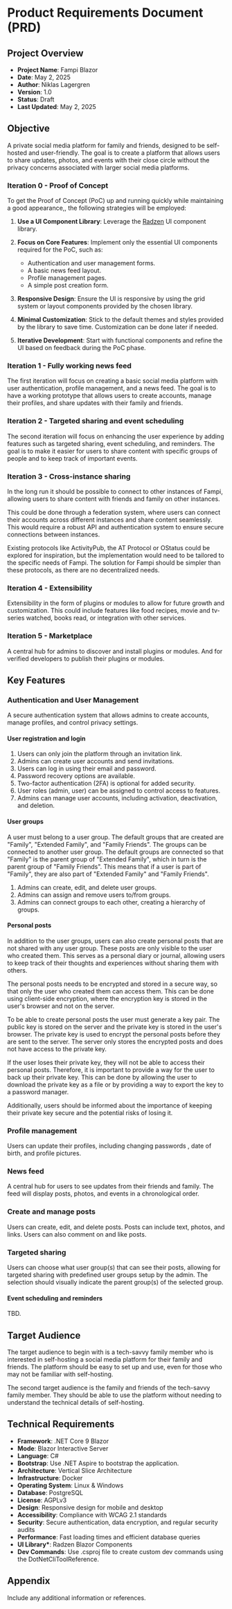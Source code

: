 # Product Requirements Document (PRD)

## Project Overview

- **Project Name**: Fampi Blazor
- **Date**: May 2, 2025
- **Author**: Niklas Lagergren
- **Version**: 1.0
- **Status**: Draft
- **Last Updated**: May 2, 2025

## Objective

A private social media platform for family and friends, designed to be self-hosted and user-friendly. The goal is to create a platform that allows users to share updates, photos, and events with their close circle without the privacy concerns associated with larger social media platforms.

### Iteration 0 - Proof of Concept

To get the Proof of Concept (PoC) up and running quickly while maintaining a good appearance,, the following strategies will be employed:

1. **Use a UI Component Library**: Leverage the [Radzen](https://blazor.radzen.com/) UI component library.

2. **Focus on Core Features**: Implement only the essential UI components required for the PoC, such as:

   - Authentication and user management forms.
   - A basic news feed layout.
   - Profile management pages.
   - A simple post creation form.

3. **Responsive Design**: Ensure the UI is responsive by using the grid system or layout components provided by the chosen library.

4. **Minimal Customization**: Stick to the default themes and styles provided by the library to save time. Customization can be done later if needed.

5. **Iterative Development**: Start with functional components and refine the UI based on feedback during the PoC phase.

### Iteration 1 - Fully working news feed

The first iteration will focus on creating a basic social media platform with user authentication, profile management, and a news feed. The goal is to have a working prototype that allows users to create accounts, manage their profiles, and share updates with their family and friends.

### Iteration 2 - Targeted sharing and event scheduling

The second iteration will focus on enhancing the user experience by adding features such as targeted sharing, event scheduling, and reminders. The goal is to make it easier for users to share content with specific groups of people and to keep track of important events.

### Iteration 3 - Cross-instance sharing

In the long run it should be possible to connect to other instances of Fampi, allowing users to share content with friends and family on other instances.

This could be done through a federation system, where users can connect their accounts across different instances and share content seamlessly. This would require a robust API and authentication system to ensure secure connections between instances.

Existing protocols like ActivityPub, the AT Protocol or OStatus could be explored for inspiration, but the implementation would need to be tailored to the specific needs of Fampi. The solution for Fampi should be simpler than these protocols, as there are no decentralized needs.

### Iteration 4 - Extensibility

Extensibility in the form of plugins or modules to allow for future growth and customization. This could include features like food recipes, movie and tv-series watched, books read, or integration with other services.

### Iteration 5 - Marketplace

A central hub for admins to discover and install plugins or modules. And for verified developers to publish their plugins or modules.

## Key Features

### Authentication and User Management

A secure authentication system that allows admins to create accounts, manage profiles, and control privacy settings.

#### User registration and login

1. Users can only join the platform through an invitation link.
2. Admins can create user accounts and send invitations.
3. Users can log in using their email and password.
4. Password recovery options are available.
5. Two-factor authentication (2FA) is optional for added security.
6. User roles (admin, user) can be assigned to control access to features.
7. Admins can manage user accounts, including activation, deactivation, and deletion.

#### User groups

A user must belong to a user group. The default groups that are created are "Family", "Extended Family", and "Family Friends". The groups can be connected to another user group. The default groups are connected so that "Family" is the parent group of "Extended Family", which in turn is the parent group of "Family Friends". This means that if a user is part of "Family", they are also part of "Extended Family" and "Family Friends".

1. Admins can create, edit, and delete user groups.
2. Admins can assign and remove users to/from groups.
3. Admins can connect groups to each other, creating a hierarchy of groups.

#### Personal posts

In addition to the user groups, users can also create personal posts that are not shared with any user group. These posts are only visible to the user who created them. This serves as a personal diary or journal, allowing users to keep track of their thoughts and experiences without sharing them with others.

The personal posts needs to be encrypted and stored in a secure way, so that only the user who created them can access them. This can be done using client-side encryption, where the encryption key is stored in the user's browser and not on the server.

To be able to create personal posts the user must generate a key pair. The public key is stored on the server and the private key is stored in the user's browser. The private key is used to encrypt the personal posts before they are sent to the server. The server only stores the encrypted posts and does not have access to the private key.

If the user loses their private key, they will not be able to access their personal posts. Therefore, it is important to provide a way for the user to back up their private key. This can be done by allowing the user to download the private key as a file or by providing a way to export the key to a password manager.

Additionally, users should be informed about the importance of keeping their private key secure and the potential risks of losing it.

### Profile management

Users can update their profiles, including changing passwords , date of birth, and profile pictures.

### News feed

A central hub for users to see updates from their friends and family. The feed will display posts, photos, and events in a chronological order.

### Create and manage posts

Users can create, edit, and delete posts. Posts can include text, photos, and links. Users can also comment on and like posts.

### Targeted sharing

Users can choose what user group(s) that can see their posts, allowing for targeted sharing with predefined user groups setup by the admin. The selection should visually indicate the parent group(s) of the selected group.

#### Event scheduling and reminders

TBD.

## Target Audience

The target audience to begin with is a tech-savvy family member who is interested in self-hosting a social media platform for their family and friends. The platform should be easy to set up and use, even for those who may not be familiar with self-hosting.

The second target audience is the family and friends of the tech-savvy family member. They should be able to use the platform without needing to understand the technical details of self-hosting.

## Technical Requirements

- **Framework**: .NET Core 9 Blazor
- **Mode**: Blazor Interactive Server
- **Language**: C#
- **Bootstrap**: Use .NET Aspire to bootstrap the application.
- **Architecture**: Vertical Slice Architecture
- **Infrastructure**: Docker
- **Operating System**: Linux & Windows
- **Database**: PostgreSQL
- **License**: AGPLv3
- **Design**: Responsive design for mobile and desktop
- **Accessibility**: Compliance with WCAG 2.1 standards
- **Security**: Secure authentication, data encryption, and regular security audits
- **Performance**: Fast loading times and efficient database queries
- **UI Library\***: Radzen Blazor Components
- **Dev Commands**: Use .csproj file to create custom dev commands using the DotNetCliToolReference.

## Appendix

Include any additional information or references.
